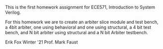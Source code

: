 This is the first homework assignment for ECE571, Introduction to System Verilog.

For this homework we are to create an arbiter slice module and test bench, a 4bit arbiter, one using behavioral and one using structural, a 4 bit test bench, and N bit arbiter using structural and a N bit Arbiter testbench.

Erik Fox Winter '21
Prof. Mark Faust
